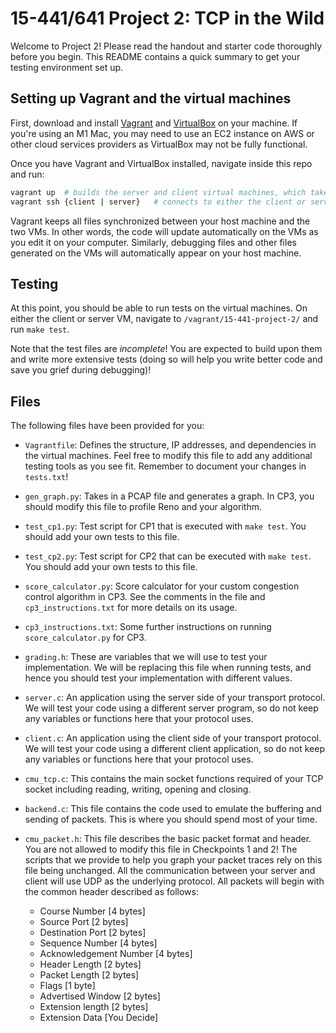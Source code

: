 # 15-441/641 Project 2: TCP in the Wild

Welcome to Project 2! Please read the handout and starter code thoroughly before you begin. This README contains a quick summary to get your testing environment set up.

## Setting up Vagrant and the virtual machines
First, download and install [Vagrant](https://learn.hashicorp.com/collections/vagrant/getting-started) and [VirtualBox](https://www.virtualbox.org/) on your machine. If you're using an M1 Mac, you may need to use an EC2 instance on AWS or other cloud services providers as VirtualBox may not be fully functional.

Once you have Vagrant and VirtualBox installed, navigate inside this repo and run:

```bash
vagrant up  # builds the server and client virtual machines, which takes a while
vagrant ssh {client | server}   # connects to either the client or server using SSH
```

Vagrant keeps all files synchronized between your host machine and the two VMs. In other words, the code will update automatically on the VMs as you edit it on your computer. Similarly, debugging files and other files generated on the VMs will automatically appear on your host machine.

## Testing
At this point, you should be able to run tests on the virtual machines. On either the client or server VM, navigate to `/vagrant/15-441-project-2/` and run `make test`.

Note that the test files are _incomplete_! You are expected to build upon them and write more extensive tests (doing so will help you write better code and save you grief during debugging)!

## Files
The following files have been provided for you:

* `Vagrantfile`: Defines the structure, IP addresses, and dependencies in the virtual machines. Feel free to modify this file to add any additional testing tools as you see fit. Remember to document your changes in `tests.txt`!

* `gen_graph.py`: Takes in a PCAP file and generates a graph. In CP3, you should modify this file to profile Reno and your algorithm.

* `test_cp1.py`: Test script for CP1 that is executed with `make test`. You should add your own tests to this file.

* `test_cp2.py`: Test script for CP2 that can be executed with `make test`. You should add your own tests to this file.

* `score_calculator.py`: Score calculator for your custom congestion control algorithm in CP3. See the comments in the file and `cp3_instructions.txt` for more details on its usage.

* `cp3_instructions.txt`: Some further instructions on running `score_calculator.py` for CP3.
    
* `grading.h`: These are variables that we will use to test your implementation. We will be replacing this file when running tests, and hence you should test your implementation with different values. 

* `server.c`: An application using the server side of your transport protocol. We will test your code using a different server program, so do not keep any variables or functions here that your protocol uses. 

* `client.c`: An application using the client side of your transport protocol. We will test your code using a different client application, so do not keep any variables or functions here that your protocol uses. 

* `cmu_tcp.c`: This contains the main socket functions required of your TCP socket including reading, writing, opening and closing. 

* `backend.c`: This file contains the code used to emulate the buffering and sending of packets. This is where you should spend most of your time.

* `cmu_packet.h`: This file describes the basic packet format and header. You are not allowed to modify this file in Checkpoints 1 and 2! The scripts that we provide to help you graph your packet traces rely on this file being unchanged. All the communication between your server and client will use UDP as the underlying protocol. All packets will begin with the common header described as follows:

    * Course Number 		    [4 bytes]
    * Source Port 			    [2 bytes]
    * Destination Port 		    [2 bytes]
    * Sequence Number 		    [4 bytes]
    * Acknowledgement Number 	[4 bytes]
    * Header Length		        [2 bytes]
    * Packet Length			    [2 bytes]
    * Flags				        [1 byte]
    * Advertised Window		    [2 bytes]
    * Extension length		    [2 bytes]
    * Extension Data		    [You Decide]
